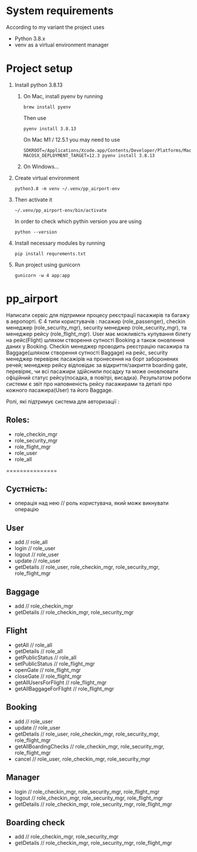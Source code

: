 # System requirements

According to my variant the project uses
- Python 3.8.x
- venv as a virtual environment manager 

# Project setup

1. Install python 3.8.13
   1. On Mac, install pyenv by running
      ```
      brew install pyenv
      ```
      Then use
      ```
      pyenv install 3.8.13
      ```
      On Mac M1 / 12.5.1 you may need to use
      ```
      SDKROOT=/Applications/Xcode.app/Contents/Developer/Platforms/MacOSX.platform/Developer/SDKs/MacOSX12.3.sdk MACOSX_DEPLOYMENT_TARGET=12.3 pyenv install 3.8.13
      ```
   2. On Windows...
   
2. Create virtual environment 
    ```
   python3.8 -m venv ~/.venv/pp_airport-env
   ```
3. Then activate it
   ```
   ~/.venv/pp_airport-env/bin/activate
   ```
   In order to check which pythin version you are using 
   ```
   python --version
   ```
4. Install necessary modules by running 
   ```
   pip install requrements.txt
   ```

5. Run project using gunicorn
   ```
   gunicorn -w 4 app:app
   ```
   







# pp_airport

Написати сервіс для підтримки процесу реєстрації пасажирів та багажу в аеропорті. Є 4 типи користувачів : пасажир 
 (role_passenger), checkin менеджер (role_security_mgr), security менеджер (role_security_mgr), та менеджер рейсу 
 (role_flight_mgr). User має можливість купування білету на рейс(Flight) шляхом створення сутності Booking а також оновлення 
 даних у Booking. Checkin менеджер проводить реєстрацію пасажира та Baggage(шляхом створення сутності Baggage) на рейс, security менеджер перевіряє 
 пасажірів на пронесення на борт заборонених речей; менеджер рейсу відповідає за відкриття/закриття boarding gate,
 перевіряє, чи всі пасажири здійснили посадку та може оновлювати офіційний статус рейсу(посадка, в повітрі, висадка). Результатом роботи системи є звіт про наповненість рейсу пасажирами та деталі про кожного пасажира(User) та його Baggage. 

Ролі, які підтримує система для авторизації :
## Roles:
- role_checkin_mgr
- role_security_mgr
- role_flight_mgr
- role_user
- role_all

===============
## Сустність:
- операція над нею // роль користувача, який можк викнувати операцію

## User
- add // role_all
- login // role_user
- logout // role_user
- update // role_user
- getDetails // role_user, role_checkin_mgr, role_security_mgr, role_flight_mgr

## Baggage
- add // role_checkin_mgr
- getDetails // role_checkin_mgr, role_security_mgr

## Flight
- getAll // role_all
- getDetails // role_all
- getPublicStatus // role_all
- setPublicStatus // role_flight_mgr
- openGate // role_flight_mgr
- closeGate // role_flight_mgr
- getAllUsersForFlight // role_flight_mgr
- getAllBaggageForFlight // role_flight_mgr

## Booking
- add // role_user
- update // role_user
- getDetails // role_user, role_checkin_mgr, role_security_mgr, role_flight_mgr
- getAllBoardingChecks // role_checkin_mgr, role_security_mgr, role_flight_mgr
- cancel // role_user, role_checkin_mgr, role_security_mgr

## Manager
- login // role_checkin_mgr, role_security_mgr, role_flight_mgr
- logout // role_checkin_mgr, role_security_mgr, role_flight_mgr
- getDetails // role_checkin_mgr, role_security_mgr, role_flight_mgr

## Boarding check
- add // role_checkin_mgr, role_security_mgr
- getDetails // role_checkin_mgr, role_security_mgr, role_flight_mgr


